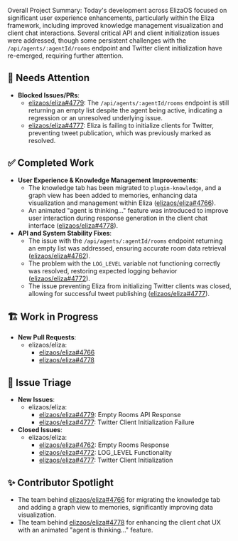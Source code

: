 Overall Project Summary:
Today's development across ElizaOS focused on significant user experience enhancements, particularly within the Eliza framework, including improved knowledge management visualization and client chat interactions. Several critical API and client initialization issues were addressed, though some persistent challenges with the `/api/agents/:agentId/rooms` endpoint and Twitter client initialization have re-emerged, requiring further attention.

## 🚨 Needs Attention 
- **Blocked Issues/PRs**:
    - [elizaos/eliza#4779](https://github.com/elizaos/eliza/issues/4779): The `/api/agents/:agentId/rooms` endpoint is still returning an empty list despite the agent being active, indicating a regression or an unresolved underlying issue.
    - [elizaos/eliza#4777](https://github.com/elizaos/eliza/issues/4777): Eliza is failing to initialize clients for Twitter, preventing tweet publication, which was previously marked as resolved.

## ✅ Completed Work
- **User Experience & Knowledge Management Improvements**:
    - The knowledge tab has been migrated to `plugin-knowledge`, and a graph view has been added to memories, enhancing data visualization and management within Eliza ([elizaos/eliza#4766](https://github.com/elizaos/eliza/pull/4766)).
    - An animated "agent is thinking..." feature was introduced to improve user interaction during response generation in the client chat interface ([elizaos/eliza#4778](https://github.com/elizaos/eliza/pull/4778)).
- **API and System Stability Fixes**:
    - The issue with the `/api/agents/:agentId/rooms` endpoint returning an empty list was addressed, ensuring accurate room data retrieval ([elizaos/eliza#4762](https://github.com/elizaos/eliza/issues/4762)).
    - The problem with the `LOG_LEVEL` variable not functioning correctly was resolved, restoring expected logging behavior ([elizaos/eliza#4772](https://github.com/elizaos/eliza/issues/4772)).
    - The issue preventing Eliza from initializing Twitter clients was closed, allowing for successful tweet publishing ([elizaos/eliza#4777](https://github.com/elizaos/eliza/issues/4777)).

## 🏗️ Work in Progress
- **New Pull Requests**:
    - elizaos/eliza:
        - [elizaos/eliza#4766](https://github.com/elizaos/eliza/pull/4766)
        - [elizaos/eliza#4778](https://github.com/elizaos/eliza/pull/4778)

## 🐞 Issue Triage
- **New Issues**:
    - elizaos/eliza:
        - [elizaos/eliza#4779](https://github.com/elizaos/eliza/issues/4779): Empty Rooms API Response
        - [elizaos/eliza#4777](https://github.com/elizaos/eliza/issues/4777): Twitter Client Initialization Failure
- **Closed Issues**:
    - elizaos/eliza:
        - [elizaos/eliza#4762](https://github.com/elizaos/eliza/issues/4762): Empty Rooms Response
        - [elizaos/eliza#4772](https://github.com/elizaos/eliza/issues/4772): LOG_LEVEL Functionality
        - [elizaos/eliza#4777](https://github.com/elizaos/eliza/issues/4777): Twitter Client Initialization

## ✨ Contributor Spotlight
- The team behind [elizaos/eliza#4766](https://github.com/elizaos/eliza/pull/4766) for migrating the knowledge tab and adding a graph view to memories, significantly improving data visualization.
- The team behind [elizaos/eliza#4778](https://github.com/elizaos/eliza/pull/4778) for enhancing the client chat UX with an animated "agent is thinking..." feature.